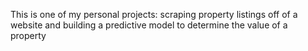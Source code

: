 This is one of my personal projects: scraping property listings off of a website and building a predictive model to determine the value of a property
